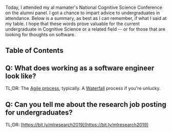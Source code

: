 
Today, I attended my al mamater's National Cognitive Science Conference on the alumni panel. 
I got a chance to impart advice to undergraduates in attendance. Below is a summary,
as best as I can remember, if what I said at my table. I hope that these words prove valuable
for the current undergraduate in Cognitive Science or a related field -- or for those that
are looking for thoughts on software. 


## Table of Contents


## Q: What does working as a software engineer look like? 

TL;DR: The [Agile process](https://en.wikipedia.org/wiki/Agile_software_development#Overview), typically. A [Waterfall](https://en.wikipedia.org/wiki/Waterfall_model#Model) process if you're unlucky.



## Q: Can you tell me about the research job posting for undergraduates?
TL;DR: [https://bit.ly/mlresearch2019](https://bit.ly/mlresearch2019)

